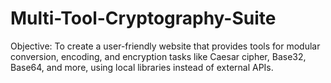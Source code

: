 # Multi-Tool-Cryptography-Suite
Objective: To create a user-friendly website that provides tools for modular conversion, encoding, and encryption tasks like Caesar cipher, Base32, Base64, and more, using local libraries instead of external APIs.
